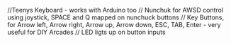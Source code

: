 //Teenys Keyboard - works with Arduino too
// Nunchuk for AWSD control using joystick, SPACE and Q mapped on nunchuck buttons
// Key Buttons, for Arrow left, Arrow right, Arrow up, Arrow down, ESC, TAB, Enter - very useful for DIY Arcades
// LED ligts up on button inputs
